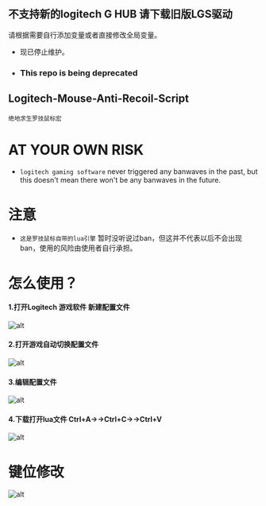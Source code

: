 ## 不支持新的logitech G HUB 请下载旧版LGS驱动 
请根据需要自行添加变量或者直接修改全局变量。 
- 现已停止维护。
- ### This repo is being deprecated
## Logitech-Mouse-Anti-Recoil-Script  
    绝地求生罗技鼠标宏  
#  AT YOUR OWN RISK  
- `logitech gaming software` never triggered any banwaves in the past, but this doesn't mean there won't be any banwaves in the future.  
# 注意  
- `这是罗技鼠标自带的lua引擎` 暂时没听说过ban，但这并不代表以后不会出现ban，使用的风险由使用者自行承担。  
# 怎么使用？  
#### 1.打开Logitech 游戏软件 新建配置文件  
![alt](https://github.com/F-Light/PUBG-Logitech-Mouse/blob/master/img/20180504000300.jpg?raw=true)  
#### 2.打开游戏自动切换配置文件  
![alt](https://github.com/F-Light/PUBG-Logitech-Mouse/blob/master/img/20180504000327.jpg)  
#### 3.编辑配置文件  
![alt](https://github.com/F-Light/PUBG-Logitech-Mouse/blob/master/img/20180504000503.jpg)  
#### 4.下载打开lua文件 Ctrl+A→→Ctrl+C→→Ctrl+V  
![alt](https://github.com/F-Light/PUBG-Logitech-Mouse/blob/master/img/20180504000531.jpg)  
# 键位修改  
![alt](https://github.com/F-Light/PUBG-Logitech-Mouse/blob/master/img/20180504003151.png)  
